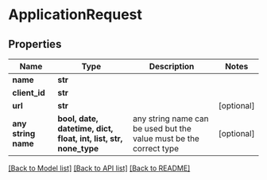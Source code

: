 # ApplicationRequest


## Properties
Name | Type | Description | Notes
------------ | ------------- | ------------- | -------------
**name** | **str** |  | 
**client_id** | **str** |  | 
**url** | **str** |  | [optional] 
**any string name** | **bool, date, datetime, dict, float, int, list, str, none_type** | any string name can be used but the value must be the correct type | [optional]

[[Back to Model list]](../README.md#documentation-for-models) [[Back to API list]](../README.md#documentation-for-api-endpoints) [[Back to README]](../README.md)


